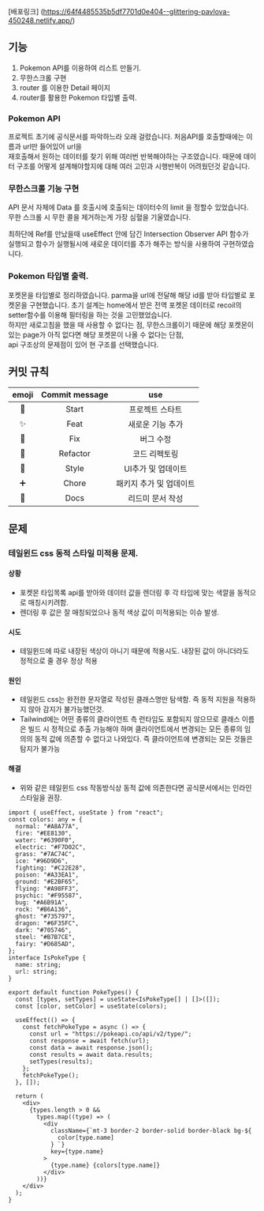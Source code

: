 [배포링크] (https://64f4485535b5df7701d0e404--glittering-pavlova-450248.netlify.app/)

## 기능

1. Pokemon API를 이용하여 리스트 만들기.
2. 무한스크롤 구현
3. router 를 이용한 Detail 페이지
4. router를 활용한 Pokemon 타입별 출력.

### Pokemon API

프로젝트 초기에 공식문서를 파악하느라 오래 걸렸습니다. 처음API를 호출할때에는 이름과 url만 들어있어 url을  
재호출해서 원하는 데이터를 찾기 위해 여러번 반복해야하는 구조였습니다. 때문에 데이터 구조를 어떻게 설계해야할지에 대해
여러 고민과 시행반복이 어려웠던것 같습니다.

### 무한스크롤 기능 구현

API 문서 자체에 Data 를 호출시에 호출되는 데이터수의 limit 을 정할수 있었습니다.
무한 스크롤 시 무한 콜을 제거하는게 가장 심혈을 기울였습니다.

최하단에 Ref를 만났을때 useEffect 안에 담긴 Intersection Observer API 함수가 실행되고 함수가 실행될시에 새로운 데이터를 추가 해주는 방식을 사용하여 구현하였습니다.

### Pokemon 타입별 출력.

포켓몬을 타입별로 정리하였습니다. parma을 url에 전달해 해당 id를 받아 타입별로 포켓몬을 구현했습니다.
초기 설계는 home에서 받은 전역 포켓몬 데이터로 recoil의 setter함수를 이용해 필터링을 하는 것을 고민했었습니다.  
 하지만 새로고침을 했을 때 사용할 수 없다는 점, 무한스크롤이기 때문에 해당 포켓몬이 있는 page가 아직 없다면 해당 포켓몬이 나올 수 없다는 단점,  
 api 구조상의 문제점이 있어 현 구조를 선택했습니다.

## 커밋 규칙

| emoji | Commit message |           use           |
| :---: | :------------: | :---------------------: |
|  🚀   |     Start      |     프로젝트 스타트     |
|  ✨   |      Feat      |    새로운 기능 추가     |
|  🐛   |      Fix       |        버그 수정        |
|  🔧   |    Refactor    |      코드 리펙토링      |
|  💄   |     Style      |   UI추가 및 업데이트    |
|  ➕   |     Chore      | 패키지 추가 및 업데이트 |
|  📝   |      Docs      |    리드미 문서 작성     |

## 문제

### 테일윈드 css 동적 스타일 미적용 문제.

#### 상황

- 포켓몬 타입목록 api를 받아와 데이터 값을 렌더링 후 각 타입에 맞는 색깔을 동적으로 매칭시키려함.
- 렌더링 후 값은 잘 매칭되었으나 동적 색상 값이 미적용되는 이슈 발생.

#### 시도

- 테일윈드에 따로 내장된 색상이 아니기 때문에 적용시도. 내장된 값이 아니더라도 정적으로 줄 경우 정상 적용

#### 원인

- 테일윈드 css는 완전한 문자열로 작성된 클래스명만 탐색함. 즉 동적 지원을 적용하지 않아 감지가 불가능했던것.
- Tailwind에는 어떤 종류의 클라이언트 측 런타임도 포함되지 않으므로 클래스 이름은 빌드 시 정적으로 추출 가능해야 하며 클라이언트에서 변경되는 모든 종류의 임의의 동적 값에 의존할 수 없다고 나와있다. 즉 클라이언트에 변경되는 모든 것들은 탐지가 불가능

#### 해결

- 위와 같은 테일윈드 css 작동방식상 동적 값에 의존한다면 공식문서에서는 인라인 스타일을 권장.

```tsx
import { useEffect, useState } from "react";
const colors: any = {
  normal: "#A8A77A",
  fire: "#EE8130",
  water: "#6390F0",
  electric: "#F7D02C",
  grass: "#7AC74C",
  ice: "#96D9D6",
  fighting: "#C22E28",
  poison: "#A33EA1",
  ground: "#E2BF65",
  flying: "#A98FF3",
  psychic: "#F95587",
  bug: "#A6B91A",
  rock: "#B6A136",
  ghost: "#735797",
  dragon: "#6F35FC",
  dark: "#705746",
  steel: "#B7B7CE",
  fairy: "#D685AD",
};
interface IsPokeType {
  name: string;
  url: string;
}

export default function PokeTypes() {
  const [types, setTypes] = useState<IsPokeType[] | []>([]);
  const [color, setColor] = useState(colors);

  useEffect(() => {
    const fetchPokeType = async () => {
      const url = "https://pokeapi.co/api/v2/type/";
      const response = await fetch(url);
      const data = await response.json();
      const results = await data.results;
      setTypes(results);
    };
    fetchPokeType();
  }, []);

  return (
    <div>
      {types.length > 0 &&
        types.map((type) => (
          <div
            className={`mt-3 border-2 border-solid border-black bg-${
              color[type.name]
            } `}
            key={type.name}
          >
            {type.name} {colors[type.name]}
          </div>
        ))}
    </div>
  );
}
```
